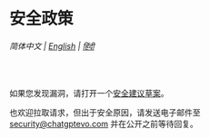 # 安全政策

###### 简体中文 | [English](../SECURITY.md) | [हिंदी ](../hi/SECURITY.md)

<br>

如果您发现漏洞，请打开一个[安全建议草案](https://github.com/adamlui/chatgpt-widescreen/security/advisories/new)。

也欢迎拉取请求，但出于安全原因，请发送电子邮件至 security@chatgptevo.com 并在公开之前等待回复。
